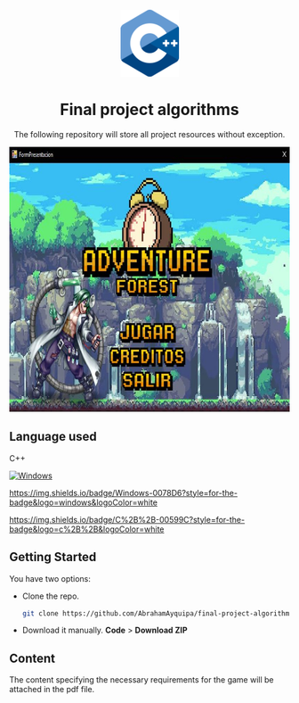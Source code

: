 <br />
<div align="center">
  <a href="https://github.com/AbrahamAyquipa/algoritmosEjercicios">
    <img src="./logo.png" height = "120", width = "105">
  </a>
  <h1 align="center">Final project algorithms</h1>
  <p align="center">
    The following repository will store all project resources without exception. 
  </p>
  <div align="center">
    <img src="./home.JPG" height = "475", width = "798">
  </a>
</div>
</div>

## Language used

C++

[![Windows](https://svgshare.com/i/ZhY.svg)](https://svgshare.com/i/ZhY.svg)

https://img.shields.io/badge/Windows-0078D6?style=for-the-badge&logo=windows&logoColor=white

https://img.shields.io/badge/C%2B%2B-00599C?style=for-the-badge&logo=c%2B%2B&logoColor=white

## Getting Started

You have two options:
* Clone the repo.
  ```sh
  git clone https://github.com/AbrahamAyquipa/final-project-algorithms.git
  ```
* Download it manually. **Code** > **Download ZIP**

## Content

The content specifying the necessary requirements for the game will be attached in the pdf file.
